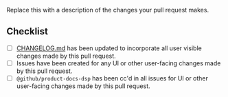 <!-- Thank you for submitting a pull request. Please read our pull request guidelines before
  submitting your pull request:
  https://github.com/github/vscode-codeql/blob/master/CONTRIBUTING.md#submitting-a-pull-request.
-->

Replace this with a description of the changes your pull request makes.

## Checklist

- [ ] [CHANGELOG.md](https://github.com/github/vscode-codeql/blob/master/extensions/ql-vscode/CHANGELOG.md) has been updated to incorporate all user visible changes made by this pull request.
- [ ] Issues have been created for any UI or other user-facing changes made by this pull request.
- [ ] `@github/product-docs-dsp` has been cc'd in all issues for UI or other user-facing changes made by this pull request.
